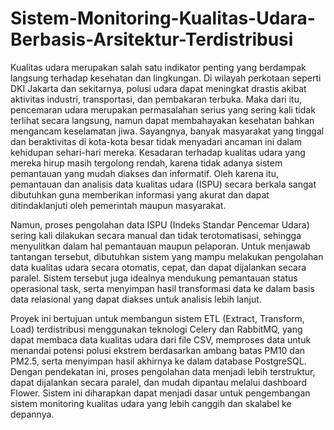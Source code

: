 # Sistem-Monitoring-Kualitas-Udara-Berbasis-Arsitektur-Terdistribusi
Kualitas udara merupakan salah satu indikator penting yang berdampak langsung terhadap kesehatan dan lingkungan. Di wilayah perkotaan seperti DKI Jakarta dan sekitarnya, polusi udara dapat meningkat drastis akibat aktivitas industri, transportasi, dan pembakaran terbuka. Maka dari itu, pencemaran udara merupakan permasalahan serius yang sering kali tidak terlihat secara langsung, namun dapat membahayakan kesehatan bahkan mengancam keselamatan jiwa. Sayangnya, banyak masyarakat yang tinggal dan beraktivitas di kota-kota besar tidak menyadari ancaman ini dalam kehidupan sehari-hari mereka. Kesadaran terhadap kualitas udara yang mereka hirup masih tergolong rendah, karena tidak adanya sistem pemantauan yang mudah diakses dan informatif. Oleh karena itu, pemantauan dan analisis data kualitas udara (ISPU) secara berkala sangat dibutuhkan guna memberikan informasi yang akurat dan dapat ditindaklanjuti oleh pemerintah maupun masyarakat.

Namun, proses pengolahan data ISPU (Indeks Standar Pencemar Udara) sering kali dilakukan secara manual dan tidak terotomatisasi, sehingga menyulitkan dalam hal pemantauan maupun pelaporan. Untuk menjawab tantangan tersebut, dibutuhkan sistem yang mampu melakukan pengolahan data kualitas udara secara otomatis, cepat, dan dapat dijalankan secara paralel. Sistem tersebut juga idealnya mendukung pemantauan status operasional task, serta menyimpan hasil transformasi data ke dalam basis data relasional yang dapat diakses untuk analisis lebih lanjut.

Proyek ini bertujuan untuk membangun sistem ETL (Extract, Transform, Load) terdistribusi menggunakan teknologi Celery dan RabbitMQ, yang dapat membaca data kualitas udara dari file CSV, memproses data untuk menandai potensi polusi ekstrem berdasarkan ambang batas PM10 dan PM2.5, serta menyimpan hasil akhirnya ke dalam database PostgreSQL. Dengan pendekatan ini, proses pengolahan data menjadi lebih terstruktur, dapat dijalankan secara paralel, dan mudah dipantau melalui dashboard Flower. Sistem ini diharapkan dapat menjadi dasar untuk pengembangan sistem monitoring kualitas udara yang lebih canggih dan skalabel ke depannya.
